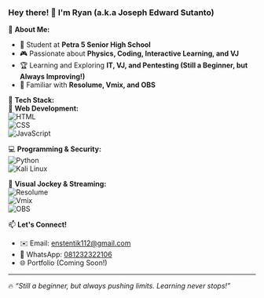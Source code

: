 ### Hey there! 👋 I'm Ryan (a.k.a Joseph Edward Sutanto)

🚀 **About Me:**  
- 🏫 Student at **Petra 5 Senior High School**
- 🎮 Passionate about **Physics, Coding, Interactive Learning, and VJ**  
- 🏆 Learning and Exploring **IT, VJ, and Pentesting (Still a Beginner, but Always Improving!)**  
- 🎥 Familiar with **Resolume, Vmix, and OBS**  

🔧 **Tech Stack:**  
🚀 **Web Development:**  
![HTML](https://img.shields.io/badge/HTML-E34F26?style=for-the-badge&logo=html5&logoColor=white)  
![CSS](https://img.shields.io/badge/CSS-1572B6?style=for-the-badge&logo=css3&logoColor=white)  
![JavaScript](https://img.shields.io/badge/JavaScript-F7DF1E?style=for-the-badge&logo=javascript&logoColor=black)  

💻 **Programming & Security:**  
![Python](https://img.shields.io/badge/Python-3776AB?style=for-the-badge&logo=python&logoColor=white)  
![Kali Linux](https://img.shields.io/badge/Kali_Linux-557C94?style=for-the-badge&logo=kali-linux&logoColor=white)  

🎥 **Visual Jockey & Streaming:**  
![Resolume](https://img.shields.io/badge/Resolume-000000?style=for-the-badge&logo=resolume&logoColor=white)  
![Vmix](https://img.shields.io/badge/Vmix-0078D7?style=for-the-badge&logo=vmix&logoColor=white)  
![OBS](https://img.shields.io/badge/OBS-302E31?style=for-the-badge&logo=obsstudio&logoColor=white)  

📫 **Let's Connect!**  
- ✉️ Email: [enstentik112@gmail.com](mailto:enstentik112@gmail.com)  
- 📱 WhatsApp: [081232322106](https://wa.me/6281232322106)  
- 🌐 Portfolio (Coming Soon!)  

---
🔥 *“Still a beginner, but always pushing limits. Learning never stops!”*
